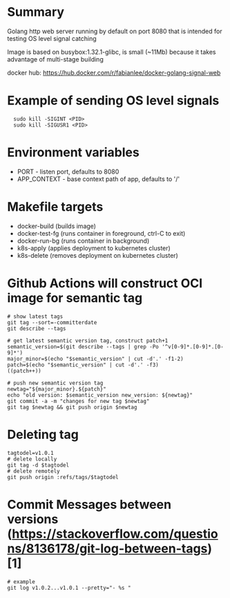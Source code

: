 # Summary
Golang http web server running by default on port 8080 that is intended for testing OS level signal catching

Image is based on busybox:1.32.1-glibc, is small (~11Mb) because it takes advantage of multi-stage building

docker hub: https://hub.docker.com/r/fabianlee/docker-golang-signal-web

# Example of sending OS level signals

```
  sudo kill -SIGINT <PID>
  sudo kill -SIGUSR1 <PID>
```

# Environment variables

* PORT - listen port, defaults to 8080
* APP_CONTEXT - base context path of app, defaults to '/'


# Makefile targets
* docker-build (builds image)
* docker-test-fg (runs container in foreground, ctrl-C to exit)
* docker-run-bg (runs container in background)
* k8s-apply (applies deployment to kubernetes cluster)
* k8s-delete (removes deployment on kubernetes cluster)


# Github Actions will construct OCI image for semantic tag

```
# show latest tags
git tag --sort=-committerdate
git describe --tags

# get latest semantic version tag, construct patch+1
semantic_version=$(git describe --tags | grep -Po '^v[0-9]*.[0-9]*.[0-9]*')
major_minor=$(echo "$semantic_version" | cut -d'.' -f1-2)
patch=$(echo "$semantic_version" | cut -d'.' -f3)
((patch++))

# push new semantic version tag
newtag="${major_minor}.${patch}"
echo "old version: $semantic_version new_version: ${newtag}"
git commit -a -m "changes for new tag $newtag"
git tag $newtag && git push origin $newtag
```

# Deleting tag

```
tagtodel=v1.0.1
# delete locally
git tag -d $tagtodel
# delete remotely
git push origin :refs/tags/$tagtodel
```

# Commit Messages between versions (https://stackoverflow.com/questions/8136178/git-log-between-tags)[1]

```
# example
git log v1.0.2...v1.0.1 --pretty="- %s "

```


